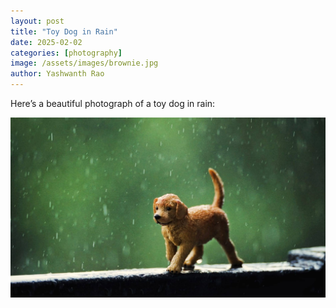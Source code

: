 ```yaml
---
layout: post
title: "Toy Dog in Rain"
date: 2025-02-02
categories: [photography]
image: /assets/images/brownie.jpg
author: Yashwanth Rao
---
```


Here’s a beautiful photograph of a toy dog in rain:

<img src="/assets/images/brownie.jpg" alt="Brownie" class="post-image">